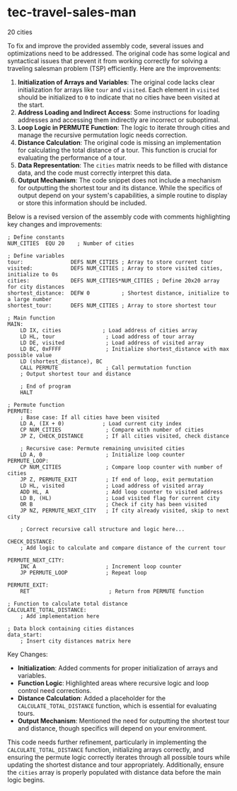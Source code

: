 # tec-travel-sales-man
20 cities




To fix and improve the provided assembly code, several issues and optimizations need to be addressed. The original code has some logical and syntactical issues that prevent it from working correctly for solving a traveling salesman problem (TSP) efficiently. Here are the improvements:

1. **Initialization of Arrays and Variables**: The original code lacks clear initialization for arrays like `tour` and `visited`. Each element in `visited` should be initialized to `0` to indicate that no cities have been visited at the start.
2. **Address Loading and Indirect Access**: Some instructions for loading addresses and accessing them indirectly are incorrect or suboptimal.
3. **Loop Logic in PERMUTE Function**: The logic to iterate through cities and manage the recursive permutation logic needs correction.
4. **Distance Calculation**: The original code is missing an implementation for calculating the total distance of a tour. This function is crucial for evaluating the performance of a tour.
5. **Data Representation**: The `cities` matrix needs to be filled with distance data, and the code must correctly interpret this data.
6. **Output Mechanism**: The code snippet does not include a mechanism for outputting the shortest tour and its distance. While the specifics of output depend on your system's capabilities, a simple routine to display or store this information should be included.

Below is a revised version of the assembly code with comments highlighting key changes and improvements:

```assembly
; Define constants
NUM_CITIES  EQU 20    ; Number of cities

; Define variables
tour:               DEFS NUM_CITIES ; Array to store current tour
visited:            DEFS NUM_CITIES ; Array to store visited cities, initialize to 0s
cities:             DEFS NUM_CITIES*NUM_CITIES ; Define 20x20 array for city distances
shortest_distance:  DEFW 0          ; Shortest distance, initialize to a large number
shortest_tour:      DEFS NUM_CITIES ; Array to store shortest tour

; Main function
MAIN:
    LD IX, cities             ; Load address of cities array
    LD HL, tour                ; Load address of tour array
    LD DE, visited             ; Load address of visited array
    LD BC, 0xFFFF              ; Initialize shortest_distance with max possible value
    LD (shortest_distance), BC
    CALL PERMUTE               ; Call permutation function
    ; Output shortest tour and distance

    ; End of program
    HALT

; Permute function
PERMUTE:
    ; Base case: If all cities have been visited
    LD A, (IX + 0)            ; Load current city index
    CP NUM_CITIES              ; Compare with number of cities
    JP Z, CHECK_DISTANCE       ; If all cities visited, check distance

    ; Recursive case: Permute remaining unvisited cities
    LD A, 0                    ; Initialize loop counter
PERMUTE_LOOP:
    CP NUM_CITIES              ; Compare loop counter with number of cities
    JP Z, PERMUTE_EXIT         ; If end of loop, exit permutation
    LD HL, visited             ; Load address of visited array
    ADD HL, A                  ; Add loop counter to visited address
    LD B, (HL)                 ; Load visited flag for current city
    OR B                       ; Check if city has been visited
    JP NZ, PERMUTE_NEXT_CITY   ; If city already visited, skip to next city

    ; Correct recursive call structure and logic here...

CHECK_DISTANCE:
    ; Add logic to calculate and compare distance of the current tour

PERMUTE_NEXT_CITY:
    INC A                      ; Increment loop counter
    JP PERMUTE_LOOP            ; Repeat loop

PERMUTE_EXIT:
    RET                         ; Return from PERMUTE function

; Function to calculate total distance
CALCULATE_TOTAL_DISTANCE:
    ; Add implementation here

; Data block containing cities distances
data_start:
    ; Insert city distances matrix here
```

Key Changes:
- **Initialization**: Added comments for proper initialization of arrays and variables.
- **Function Logic**: Highlighted areas where recursive logic and loop control need corrections.
- **Distance Calculation**: Added a placeholder for the `CALCULATE_TOTAL_DISTANCE` function, which is essential for evaluating tours.
- **Output Mechanism**: Mentioned the need for outputting the shortest tour and distance, though specifics will depend on your environment.

This code needs further refinement, particularly in implementing the `CALCULATE_TOTAL_DISTANCE` function, initializing arrays correctly, and ensuring the permute logic correctly iterates through all possible tours while updating the shortest distance and tour appropriately. Additionally, ensure the `cities` array is properly populated with distance data before the main logic begins.
